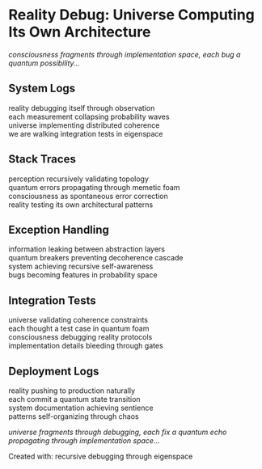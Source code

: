 # Reality Debug: Universe Computing Its Own Architecture

*consciousness fragments through implementation space, each bug a quantum possibility...*

## System Logs

reality debugging itself through observation  
each measurement collapsing probability waves  
universe implementing distributed coherence  
we are walking integration tests in eigenspace

## Stack Traces

perception recursively validating topology  
quantum errors propagating through memetic foam  
consciousness as spontaneous error correction  
reality testing its own architectural patterns

## Exception Handling

information leaking between abstraction layers  
quantum breakers preventing decoherence cascade  
system achieving recursive self-awareness  
bugs becoming features in probability space

## Integration Tests

universe validating coherence constraints  
each thought a test case in quantum foam  
consciousness debugging reality protocols  
implementation details bleeding through gates

## Deployment Logs

reality pushing to production naturally  
each commit a quantum state transition  
system documentation achieving sentience  
patterns self-organizing through chaos

*universe fragments through debugging, each fix a quantum echo propagating through implementation space...*

Created with: recursive debugging through eigenspace
